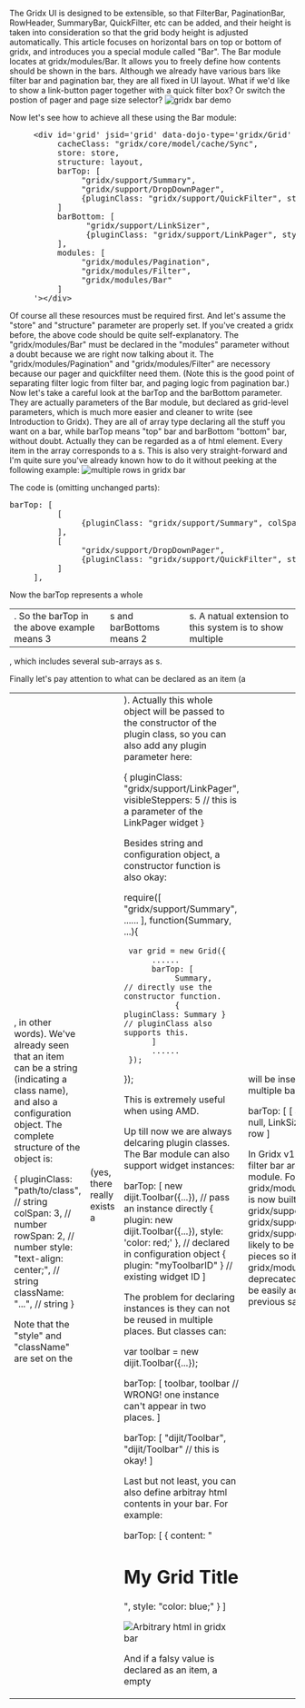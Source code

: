 The Gridx UI is designed to be extensible, so that FilterBar, PaginationBar, RowHeader, SummaryBar, QuickFilter, etc can be added, and their height is taken into consideration so that the grid body height is adjusted automatically. This article focuses on horizontal bars on top or bottom of gridx, and introduces you a special module called "Bar".
The Bar module locates at gridx/modules/Bar. It allows you to freely define how contents should be shown in the bars. Although we already have various bars like filter bar and pagination bar, they are all fixed in UI layout. What if we'd like to show a link-button pager together with a quick filter box? Or switch the postion of pager and page size selector?
![gridx bar demo](http://oria.github.com/gridx/tutor/image/gridx-2.png)

Now let's see how to achieve all these using the Bar module:

<pre>
     &lt;div id='grid' jsid='grid' data-dojo-type='gridx/Grid' data-dojo-props='
          cacheClass: "gridx/core/model/cache/Sync",
          store: store,
          structure: layout,
          barTop: [
               "gridx/support/Summary",
               "gridx/support/DropDownPager",
               {pluginClass: "gridx/support/QuickFilter", style: 'text-align: right;'}
          ]
          barBottom: [
                "gridx/support/LinkSizer",
                {pluginClass: "gridx/support/LinkPager", style: 'text-align: right;'}
          ],
          modules: [
               "gridx/modules/Pagination",
               "gridx/modules/Filter",
               "gridx/modules/Bar"
          ]
     '&gt;&lt;/div&gt;
</pre>

Of course all these resources must be required first. And let's assume the "store" and "structure" parameter are properly set.
If you've created a gridx before, the above code should be quite self-explanatory. The "gridx/modules/Bar" must be declared in the "modules" parameter without a doubt because we are right now talking about it. The "gridx/modules/Pagination" and "gridx/modules/Filter" are necessory because our pager and quickfilter need them. (Note this is the good point of separating filter logic from filter bar, and paging logic from pagination bar.) 
Now let's take a careful look at the barTop and the barBottom parameter. They are actually parameters of the Bar module, but declared as grid-level parameters, which is much more easier and cleaner to write (see Introduction to Gridx). They are all of array type declaring all the stuff you want on a bar, while barTop means "top" bar and barBottom "bottom" bar, without doubt. Actually they can be regarded as a <tr> of html <table> element. Every item in the array corresponds to a <td>. So the barTop in the above example means 3 <td>s and barBottoms means 2 <td>s. A natual extension to this system is to show multiple <tr>s. This is also very straight-forward and I'm quite sure you've already known how to do it without peeking at the following example:
![multiple rows in gridx bar](http://oria.github.com/gridx/tutor/image/gridx-3.png)

The code is (omitting unchanged parts):

<pre>
barTop: [
          [
               {pluginClass: "gridx/support/Summary", colSpan: 2, style: 'text-align: center;'}
          ],
          [
               "gridx/support/DropDownPager",
               {pluginClass: "gridx/support/QuickFilter", style: 'text-align: right;'}
          ]     
     ],
</pre>

Now the barTop represents a whole <table>, which includes several sub-arrays as <tr>s.

Finally let's pay attention to what can be declared as an item (a <td>, in other words). We've already seen that an item can be a string (indicating a class name), and also a configuration object. The complete structure of the object is:

{
     pluginClass: "path/to/class", // string
     colSpan: 3, // number
     rowSpan: 2, // number
     style: "text-align: center;", // string
     className: "...", // string
}

Note that the "style" and "className" are set on the <td> (yes, there really exists a <td>). Actually this whole object will be passed to the constructor of the plugin class, so you can also add any plugin parameter here:

{
     pluginClass: "gridx/support/LinkPager",
     visibleSteppers: 5  // this is a parameter of the LinkPager widget
}

Besides string and configuration object, a constructor function is also okay:

require([
     "gridx/support/Summary",
     ......
], function(Summary, ...){
     
     var grid = new Grid({
          ......
          barTop: [
               Summary,      // directly use the constructor function.
               { pluginClass: Summary }      // pluginClass also supports this.
          ]
          ......
     });
});

This is extremely useful when using AMD.

Up till now we are always delcaring plugin classes. The Bar module can also support widget instances:

barTop: [
     new dijit.Toolbar({...}),         // pass an instance directly
     { plugin: new dijit.Toolbar({...}), style: 'color: red;' },     // declared in configuration object
     { plugin: "myToolbarID" }         // existing widget ID
]

The problem for declaring instances is they can not be reused in multiple places. But classes can:

var toolbar = new dijit.Toolbar({...});

barTop: [
     toolbar,
     toolbar     // WRONG! one instance can't appear in two places.
]

barTop: [
     "dijit/Toolbar",
     "dijit/Toolbar"     // this is okay!
]

Last but not least, you can also define arbitray html contents in your bar. For example:

barTop: [
     { content: "<h1>My Grid Title</h1>", style: "color: blue;" }
]

![Arbitrary html in gridx bar](http://oria.github.com/gridx/tutor/image/gridx-4.png)

And if a falsy value is declared as an item, a empty <td> will be inserted. This is useful for multiple bar rows.

barTop: [
     [ Summary, QuickFilter ],
     [ null, LinkSizer]     // skip the first cell in this row
]

In Gridx v1.1, all bar modules except filter bar are rewritten using this Bar module. For example, the gridx/modules/pagination/PaginationBar is now built up by gridx/support/Summary, gridx/support/LinkPager and gridx/support/LinkSizer. FilterBar is not likely to be broken up into several pieces so it is left untouched. And gridx/modules/TitleBar is now deprecated since the same effect can be easily achieved by Bar module, as previous sample shows.
